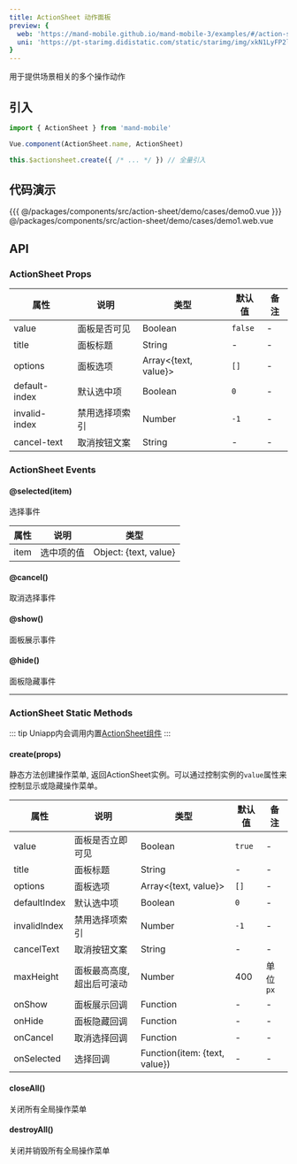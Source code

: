 ```yaml
---
title: ActionSheet 动作面板
preview: {
  web: 'https://mand-mobile.github.io/mand-mobile-3/examples/#/action-sheet',
  uni: 'https://pt-starimg.didistatic.com/static/starimg/img/xkN1LyFP2l1628598394148.png'
}
---
```


用于提供场景相关的多个操作动作

## 引入

```javascript
import { ActionSheet } from 'mand-mobile'

Vue.component(ActionSheet.name, ActionSheet)

this.$actionsheet.create({ /* ... */ }) // 全量引入
```

## 代码演示
<!-- DEMO -->
<MDDemoWrapper>
<!-- left wrapper -->
{{{ @/packages/components/src/action-sheet/demo/cases/demo0.vue
<!-- right wrapper -->
}}} @/packages/components/src/action-sheet/demo/cases/demo1.web.vue
</MDDemoWrapper>

## API

### ActionSheet Props
|属性 | 说明 | 类型 | 默认值 | 备注 |
|----|-----|------|------|------|
|value|面板是否可见|Boolean| `false`|-|
|title|面板标题|String|-|-|
|options|面板选项| Array<{text, value}>| `[]`|-|
|default-index|默认选中项| Boolean| `0`|-|
|invalid-index|禁用选择项索引 |Number|`-1`|-|
|cancel-text|取消按钮文案 |String |-|-|

### ActionSheet Events

#### @selected(item)
选择事件

|属性 | 说明 | 类型 |
|----|-----|------|
|item| 选中项的值 | Object: {text, value} |

#### @cancel()
取消选择事件

#### @show()
面板展示事件

#### @hide()
面板隐藏事件

---

### ActionSheet Static Methods

::: tip
Uniapp内会调用内置[ActionSheet组件](https://uniapp.dcloud.io/api/ui/prompt?id=showactionsheet)
:::

#### create(props)
静态方法创建操作菜单, 返回ActionSheet实例。可以通过控制实例的`value`属性来控制显示或隐藏操作菜单。

|属性 | 说明 | 类型 | 默认值 | 备注 |
|----|-----|------|------|------|
|value|面板是否立即可见|Boolean| `true`|-|
|title|面板标题|String|-|-|
|options|面板选项| Array<{text, value}>| `[]`|-|
|defaultIndex|默认选中项| Boolean| `0`|-|
|invalidIndex|禁用选择项索引 |Number|`-1`|-|
|cancelText|取消按钮文案 |String |-|-|
|maxHeight|面板最高高度, 超出后可滚动|Number|400|单位`px`|
|onShow|面板展示回调|Function|-|-|
|onHide|面板隐藏回调|Function|-|-|
|onCancel|取消选择回调|Function|-|-|
|onSelected|选择回调|Function(item: {text, value})|-|-|

#### closeAll()
关闭所有全局操作菜单

#### destroyAll()
关闭并销毁所有全局操作菜单
